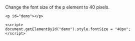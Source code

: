 Change the font size of the p element to 40 pixels.

    <p id="demo"></p>
    
    <script>
    document.getElementById("demo").style.fontSize = "40px";
    </script>
